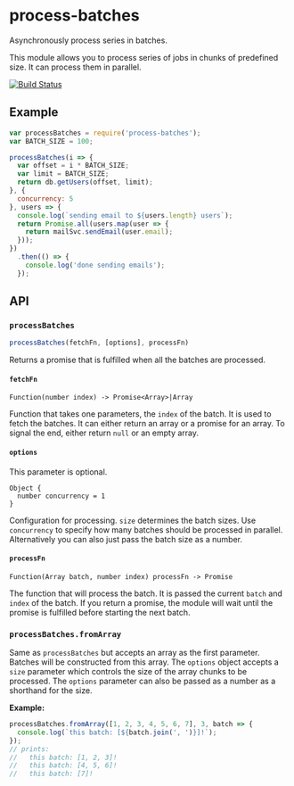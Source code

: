 # process-batches

Asynchronously process series in batches.

This module allows you to process series of jobs in chunks of predefined size.
It can process them in parallel.

[![Build Status](https://travis-ci.org/Janpot/process-batches.svg?branch=master)](https://travis-ci.org/Janpot/process-batches)

## Example

```js
var processBatches = require('process-batches');
var BATCH_SIZE = 100;

processBatches(i => {
  var offset = i * BATCH_SIZE;
  var limit = BATCH_SIZE;
  return db.getUsers(offset, limit);
}, {
  concurrency: 5
}, users => {
  console.log(`sending email to ${users.length} users`);
  return Promise.all(users.map(user => {
    return mailSvc.sendEmail(user.email);
  }));
})
  .then(() => {
    console.log('done sending emails');
  });
```

## API

### `processBatches`

```js
processBatches(fetchFn, [options], processFn)
```

Returns a promise that is fulfilled when all the batches are processed.

#### `fetchFn`

```
Function(number index) -> Promise<Array>|Array
```

Function that takes one parameters, the `index` of the batch.
It is used to fetch the batches. It can either return an array or a promise for an array.
To signal the end, either return `null` or an empty array.

#### `options`

This parameter is optional.

```
Object {
  number concurrency = 1
}
```

Configuration for processing. `size` determines the batch sizes.
Use `concurrency` to specify how many batches should be processed in parallel.
Alternatively you can also just pass the batch size as a number.

#### `processFn`

```
Function(Array batch, number index) processFn -> Promise
```

The function that will process the batch. It is passed the current `batch` and `index` of the batch.
If you return a promise, the module will wait until the promise is fulfilled before starting the next batch.

### `processBatches.fromArray`

Same as `processBatches` but accepts an array as the first parameter.
Batches will be constructed from this array. The `options` object accepts a `size` parameter which controls the size of the array chunks to be processed.
The `options` parameter can also be passed as a number as a shorthand for the size.

**Example:**

```js
processBatches.fromArray([1, 2, 3, 4, 5, 6, 7], 3, batch => {
  console.log(`this batch: [${batch.join(', ')}]!`);
});
// prints:
//   this batch: [1, 2, 3]!
//   this batch: [4, 5, 6]!
//   this batch: [7]!
```
